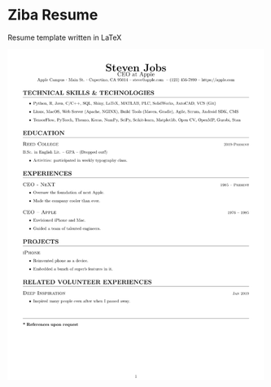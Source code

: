 # Ziba Resume
Resume template written in LaTeX

![Steve_Jobs_Sample_Resume](https://raw.githubusercontent.com/SHi-ON/ZibaResume/master/steve-jobs-resume-sample.jpg)
